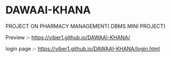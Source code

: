 # DAWAAI-KHANA
PROJECT ON PHARMACY MANAGEMENT( DBMS MINI PROJECT)





Preview :- https://viber1.github.io/DAWAAI-KHANA/


login page :- https://viber1.github.io/DAWAAI-KHANA/login.html

